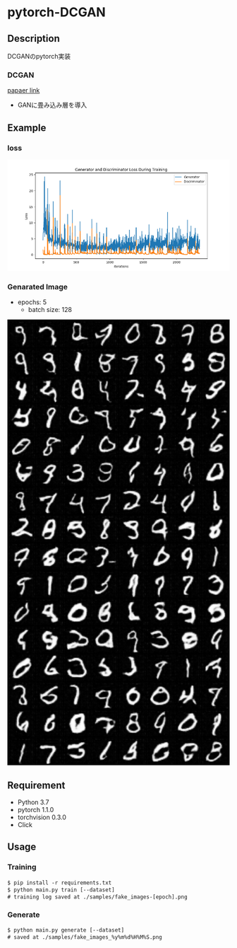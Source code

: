 # pytorch-DCGAN
## Description
DCGANのpytorch実装

### DCGAN
[papaer link](https://arxiv.org/abs/1511.06434)
- GANに畳み込み層を導入

## Example
### loss
![loss](https://github.com/Kyou13/pytorch-DCGAN/blob/master/samples/mnist/loss.png)
### Genarated Image
- epochs: 5
  - batch size: 128

![genaratedImage](https://github.com/Kyou13/pytorch-DCGAN/blob/master/samples/mnist/fake_images_190717032103.png)


## Requirement
- Python 3.7
- pytorch 1.1.0
- torchvision 0.3.0
- Click

## Usage
### Training
```
$ pip install -r requirements.txt 
$ python main.py train [--dataset]
# training log saved at ./samples/fake_images-[epoch].png
```

### Generate
```
$ python main.py generate [--dataset]
# saved at ./samples/fake_images_%y%m%d%H%M%S.png
```
